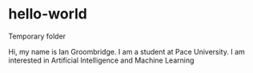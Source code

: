 # hello-world
Temporary folder

Hi, my name is Ian Groombridge.  I am a student at Pace University.
I am interested in Artificial Intelligence and Machine Learning

